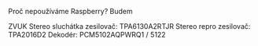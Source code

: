 
Proč nepoužíváme Raspberry?
Budem

ZVUK
Stereo sluchátka zesilovač: TPA6130A2RTJR
Stereo repro zesilovač: TPA2016D2
Dekodér: PCM5102AQPWRQ1 / 5122
